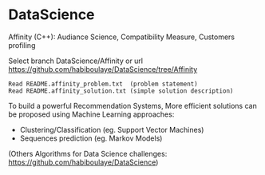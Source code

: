DataScience
===========

Affinity (C++): Audiance Science, Compatibility Measure, Customers profiling

Select branch DataScience/Affinity or url https://github.com/habiboulaye/DataScience/tree/Affinity

    Read README.affinity_problem.txt  (problem statement)
    Read README.affinity_solution.txt (simple solution description)

To build a powerful Recommendation Systems, More efficient solutions can be proposed using 
Machine Learning approaches: 
  - Clustering/Classification (eg. Support Vector Machines)
  - Sequences prediction (eg. Markov Models)


(Others Algorithms for Data Science challenges: https://github.com/habiboulaye/DataScience)
